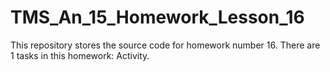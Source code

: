 # TMS_An_15_Homework_Lesson_16
This repository stores the source code for homework number 16. There are 1 tasks in this homework: Activity.
